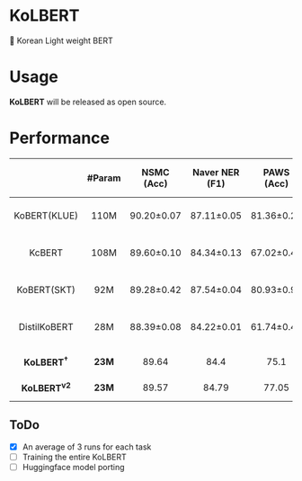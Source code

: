 # KoLBERT
💪 Korean Light weight BERT

# Usage
**KoLBERT** will be released as open source.

# Performance
|| #Param | NSMC<br>(Acc) | Naver NER<br>(F1) | PAWS<br>(Acc) | KorNLI<br>(Acc) | KorSTS<br>(Spearman) | Question Pair<br>(Acc) | KorQuaD<br>(Dev)<br>(EM/F1) | 
|:----:|:----:|:----:|:----:|:----:|:----:|:----:|:----:|:----:|
|KoBERT(KLUE)| 110M | 90.20±0.07 | 87.11±0.05 | 81.36±0.21 | 81.06±0.33 | 82.47±0.14 | 95.03±0.44 | 84.43±0.18 / <br>93.05±0.04 |
|KcBERT| 108M | 89.60±0.10 | 84.34±0.13 | 67.02±0.42| 74.17±0.52 | 76.57±0.51 | 93.97±0.27 | 60.87±0.27 / <br>85.01±0.14 |
|KoBERT(SKT)| 92M | 89.28±0.42 | 87.54±0.04 | 80.93±0.91 | 78.18±0.45 | 75.98±2.81 | 94.37±0.31  | 51.94±0.60 / <br>79.69±0.66 |
|DistilKoBERT| 28M | 88.39±0.08 | 84.22±0.01 | 61.74±0.45 | 70.22±0.14 | 72.11±0.27 | 92.65±0.16 | 52.52±0.48 / <br>76.00±0.71 |
|  |  |  |  |  |  |  |  |  |
|**KoLBERT<sup>†</sup>**| **23M** | 89.64 | 84.4 | 75.1 | 77.16 | 78.23 | 94.98 | 81.0 / 90.27 |
|**KoLBERT<sup>v2</sup>**| **23M** | 89.57 | 84.79 | 77.05 | 77.62 | 78.71 | 95.11 | 81.81 / 91.12 |

## ToDo
- [X] An average of 3 runs for each task
- [ ] Training the entire KoLBERT
- [ ] Huggingface model porting
